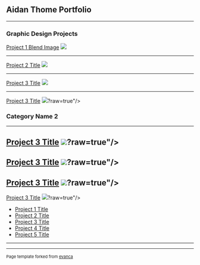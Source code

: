 ## Aidan Thome Portfolio

---

### Graphic Design Projects 

[Project 1 Blend Image](/sample_page)
<img src="images/me Avatar.png?raw=true"/>

---
[Project 2 Title](/pdf/sample_presentation.pdf)
<img src="images/CBUm period 4.jpg?raw=true"/>

---
[Project 3 Title](http://example.com/)
<img src="images/JuiceWLRD_DeathRaceForLove.jpg?raw=true"/>

---
[Project 3 Title](http://example.com/)
<img src="images/Untitled.png?raw=true"/>?raw=true"/>
### Category Name 2
---
[Project 3 Title](http://example.com/)
<img src="images/31367.jpg?raw=true"/>?raw=true"/>
---
[Project 3 Title](http://example.com/)
<img src="images/photo-1603904658695-5c3940f7e266.jpg?raw=true"/>?raw=true"/>
---
[Project 3 Title](http://example.com/)
<img src="images/Boxing-Mayweather-vs-McGregor-World-Tour.jpg?raw=true"/>?raw=true"/>
---
[Project 3 Title](http://example.com/)
<img src="images/vinatge.png/?raw=true"/>?raw=true"/>


- [Project 1 Title](http://example.com/)
- [Project 2 Title](http://example.com/)
- [Project 3 Title](http://example.com/)
- [Project 4 Title](http://example.com/)
- [Project 5 Title](http://example.com/)

---




---
<p style="font-size:11px">Page template forked from <a href="https://github.com/evanca/quick-portfolio">evanca</a></p>
<!-- Remove above link if you don't want to attibute -->
